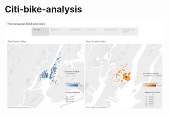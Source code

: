 # Citi-bike-analysis


![Maps](https://raw.githubusercontent.com/lavg1407/citi-bike-analysis/main/Images/Maps.png)
